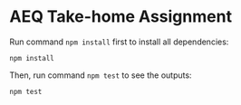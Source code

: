 # AEQ Take-home Assignment

Run command `npm install` first to install all dependencies:

    npm install

Then, run command `npm test` to see the outputs:

    npm test
